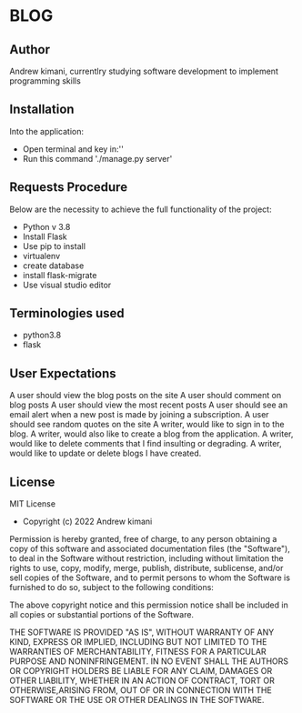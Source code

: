 # BLOG

## Author
Andrew kimani, currentlry studying software development to implement programming skills

## Installation
Into the application:
* Open terminal and key in:''
* Run this command './manage.py server'

## Requests Procedure
Below are the necessity to achieve the full functionality of the project:
* Python v 3.8
* Install Flask
* Use pip to install
* virtualenv
* create database
* install flask-migrate
* Use visual studio editor

## Terminologies used
* python3.8
* flask

## User Expectations
A user should view the blog posts on the site
A user should comment on blog posts
A user should view the most recent posts
A user should see an email alert when a new post is made by joining a subscription.
A user should see random quotes on the site
A writer, would like to sign in to the blog.
A writer, would also like to create a blog from the application.
A writer, would like to delete comments that I find insulting or degrading.
A writer, would like to update or delete blogs I have created.

## License
MIT License
* Copyright (c) 2022 Andrew kimani

Permission is hereby granted, free of charge, to any person obtaining a copy of this software and associated documentation files (the "Software"), to deal in the Software without restriction, including without limitation the rights to use, copy, modify, merge, publish, distribute, sublicense, and/or sell copies of the Software, and to permit persons to whom the Software is furnished to do so, subject to the following conditions:

The above copyright notice and this permission notice shall be included in all copies or substantial portions of the Software.

THE SOFTWARE IS PROVIDED "AS IS", WITHOUT WARRANTY OF ANY KIND, EXPRESS OR IMPLIED, INCLUDING BUT NOT LIMITED TO THE WARRANTIES OF MERCHANTABILITY, FITNESS FOR A PARTICULAR PURPOSE AND NONINFRINGEMENT. IN NO EVENT SHALL THE AUTHORS OR COPYRIGHT HOLDERS BE LIABLE FOR ANY CLAIM, DAMAGES OR OTHER LIABILITY, WHETHER IN AN ACTION OF CONTRACT, TORT OR OTHERWISE,ARISING FROM, OUT OF OR IN CONNECTION WITH THE SOFTWARE OR THE USE OR OTHER DEALINGS IN THE SOFTWARE.

